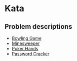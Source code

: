 
# Kata

## Problem descriptions

* [Bowling Game](./problem-descriptions/bowling-game.md)
* [Minesweeper](./problem-descriptions/minesweeper.md)
* [Poker Hands](./problem-descriptions/poker-hands.md)
* [Password Cracker](./problem-descriptions/password-cracker.md)
